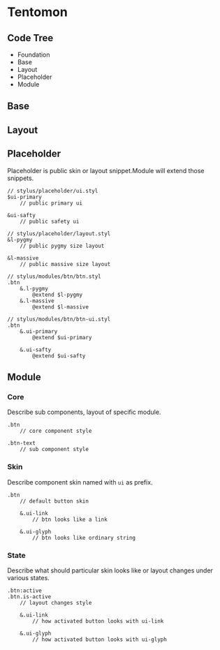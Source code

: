 Tentomon
===

## Code Tree

+ Foundation
+ Base
+ Layout
+ Placeholder
+ Module

## Base

## Layout

## Placeholder

Placeholder is public skin or layout snippet.Module will extend those snippets.

    // stylus/placeholder/ui.styl
    $ui-primary
        // public primary ui

    &ui-safty
        // public safety ui

    // stylus/placeholder/layout.styl
    &l-pygmy
        // public pygmy size layout

    &l-massive
        // public massive size layout

    // stylus/modules/btn/btn.styl
    .btn
        &.l-pygmy
            @extend $l-pygmy
        &.l-massive
            @extend $l-massive

    // stylus/modules/btn/btn-ui.styl
    .btn
        &.ui-primary
            @extend $ui-primary

        &.ui-safty
            @extend $ui-safty

## Module

### Core

Describe sub components, layout of specific module.

    .btn
        // core component style

    .btn-text
        // sub component style

### Skin

Describe component skin named with `ui` as prefix.

    .btn
        // default button skin

        &.ui-link
            // btn looks like a link

        &.ui-glyph
            // btn looks like ordinary string

### State

Describe what should particular skin looks like or layout changes under various states.

    .btn:active
    .btn.is-active
        // layout changes style

        &.ui-link
            // how activated button looks with ui-link

        &.ui-glyph
            // how activated button looks with ui-glyph
